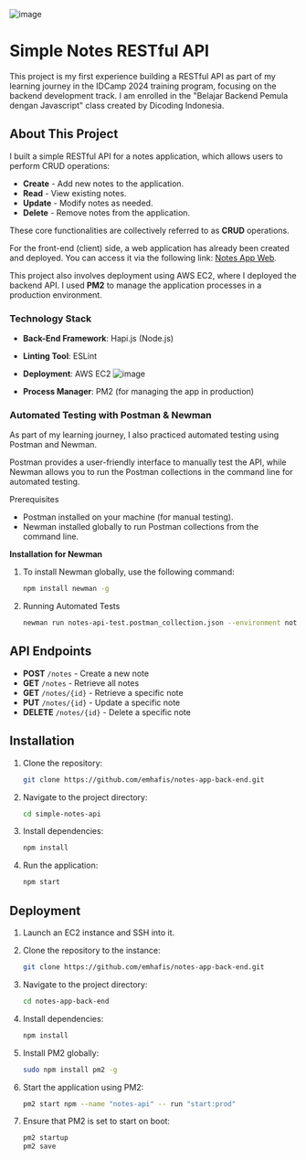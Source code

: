 ![image](https://github.com/user-attachments/assets/50cc810a-953d-4530-b981-5a7a367e6b7d)

# Simple Notes RESTful API
This project is my first experience building a RESTful API as part of my learning journey in the IDCamp 2024 training program, focusing on the backend development track. I am enrolled in the "Belajar Backend Pemula dengan Javascript" class created by Dicoding Indonesia.

## About This Project
I built a simple RESTful API for a notes application, which allows users to perform CRUD operations:

- **Create** - Add new notes to the application.
- **Read** - View existing notes.
- **Update** - Modify notes as needed.
- **Delete** - Remove notes from the application.

These core functionalities are collectively referred to as **CRUD** operations.

For the front-end (client) side, a web application has already been created and deployed. You can access it via the following link: [Notes App Web](http://notesapp-v1.dicodingacademy.com/).

This project also involves deployment using AWS EC2, where I deployed the backend API. I used **PM2** to manage the application processes in a production environment.

### Technology Stack
- **Back-End Framework**: Hapi.js (Node.js)
- **Linting Tool**: ESLint
- **Deployment**: AWS EC2
  ![image](https://github.com/user-attachments/assets/930815b1-8e38-4331-b827-b9a7458c5974)

- **Process Manager**: PM2 (for managing the app in production)

### Automated Testing with Postman & Newman
As part of my learning journey, I also practiced automated testing using Postman and Newman.

Postman provides a user-friendly interface to manually test the API, while Newman allows you to run the Postman collections in the command line for automated testing.

Prerequisites
- Postman installed on your machine (for manual testing).
- Newman installed globally to run Postman collections from the command line.

**Installation for Newman**
1. To install Newman globally, use the following command:
   ```bash
   npm install newman -g

2. Running Automated Tests
   ```bash
   newman run notes-api-test.postman_collection.json --environment notes-api-test.postman_environment.json

## API Endpoints
- **POST** `/notes` - Create a new note
- **GET** `/notes` - Retrieve all notes
- **GET** `/notes/{id}` - Retrieve a specific note
- **PUT** `/notes/{id}` - Update a specific note
- **DELETE** `/notes/{id}` - Delete a specific note

## Installation
1. Clone the repository:
   ```bash
   git clone https://github.com/emhafis/notes-app-back-end.git
2. Navigate to the project directory:
   ```bash
   cd simple-notes-api
4. Install dependencies:
   ```bash
   npm install
6. Run the application:
   ```bash
   npm start

## Deployment
1. Launch an EC2 instance and SSH into it.

2. Clone the repository to the instance:
   ```bash
   git clone https://github.com/emhafis/notes-app-back-end.git
3. Navigate to the project directory:
   ```bash
   cd notes-app-back-end
4. Install dependencies:
   ```bash
   npm install
5. Install PM2 globally:
   ```bash
   sudo npm install pm2 -g
6. Start the application using PM2:
   ```bash
   pm2 start npm --name "notes-api" -- run "start:prod"
7. Ensure that PM2 is set to start on boot:
   ```bash
   pm2 startup
   pm2 save
